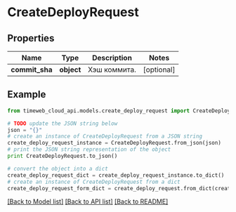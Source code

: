 # CreateDeployRequest


## Properties
Name | Type | Description | Notes
------------ | ------------- | ------------- | -------------
**commit_sha** | **object** | Хэш коммита. | [optional] 

## Example

```python
from timeweb_cloud_api.models.create_deploy_request import CreateDeployRequest

# TODO update the JSON string below
json = "{}"
# create an instance of CreateDeployRequest from a JSON string
create_deploy_request_instance = CreateDeployRequest.from_json(json)
# print the JSON string representation of the object
print CreateDeployRequest.to_json()

# convert the object into a dict
create_deploy_request_dict = create_deploy_request_instance.to_dict()
# create an instance of CreateDeployRequest from a dict
create_deploy_request_form_dict = create_deploy_request.from_dict(create_deploy_request_dict)
```
[[Back to Model list]](../README.md#documentation-for-models) [[Back to API list]](../README.md#documentation-for-api-endpoints) [[Back to README]](../README.md)


